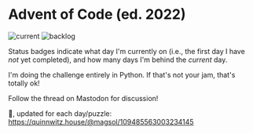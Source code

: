 # Advent of Code (ed. 2022)

![current](https://img.shields.io/badge/current%20day-3-blue) ![backlog](https://img.shields.io/badge/backlog---7-red)

Status badges indicate what day I'm currently on (i.e., the first day I have _not_ yet completed), and how many days I'm behind the _current_ day.

I'm doing the challenge entirely in Python. If that's not your jam, that's totally ok!

Follow the thread on Mastodon for discussion!

🧵, updated for each day/puzzle: https://quinnwitz.house/@magsol/109485563003234145